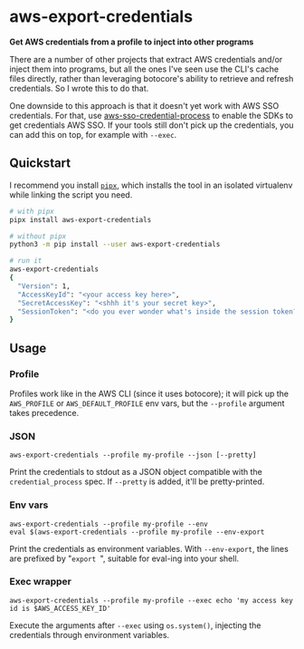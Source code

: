 # aws-export-credentials
**Get AWS credentials from a profile to inject into other programs**

There are a number of other projects that extract AWS credentials and/or
inject them into programs, but all the ones I've seen use the CLI's cache
files directly, rather than leveraging botocore's ability to retrieve and
refresh credentials. So I wrote this to do that.

One downside to this approach is that it doesn't yet work with AWS SSO
credentials. For that, use [aws-sso-credential-process](https://github.com/benkehoe/aws-sso-credential-process) to enable the SDKs
to get credentials AWS SSO. If your tools still don't pick up the
credentials, you can add this on top, for example with `--exec`.

## Quickstart

I recommend you install [`pipx`](https://pipxproject.github.io/pipx/), which installs the tool in an isolated virtualenv while linking the script you need.

```bash
# with pipx
pipx install aws-export-credentials

# without pipx
python3 -m pip install --user aws-export-credentials

# run it
aws-export-credentials
{
  "Version": 1,
  "AccessKeyId": "<your access key here>",
  "SecretAccessKey": "<shhh it's your secret key>",
  "SessionToken": "<do you ever wonder what's inside the session token?>"
}
```

## Usage
### Profile
Profiles work like in the AWS CLI (since it uses botocore); it will pick up the `AWS_PROFILE`
or `AWS_DEFAULT_PROFILE` env vars, but the `--profile` argument takes precedence.

### JSON
```
aws-export-credentials --profile my-profile --json [--pretty]
```
Print the credentials to stdout as a JSON object compatible with the `credential_process`
spec. If `--pretty` is added, it'll be pretty-printed.

### Env vars
```
aws-export-credentials --profile my-profile --env
eval $(aws-export-credentials --profile my-profile --env-export
```
Print the credentials as environment variables. With `--env-export`, the lines are prefixed
by "`export `", suitable for eval-ing into your shell.

### Exec wrapper
```
aws-export-credentials --profile my-profile --exec echo 'my access key id is $AWS_ACCESS_KEY_ID'
```
Execute the arguments after `--exec` using `os.system()`, injecting the credentials through
environment variables.
